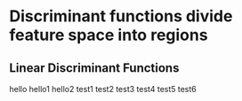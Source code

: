 # Discriminant functions divide feature space into regions

## Linear Discriminant Functions

hello
hello1
hello2
test1
test2
test3
test4
test5
test6